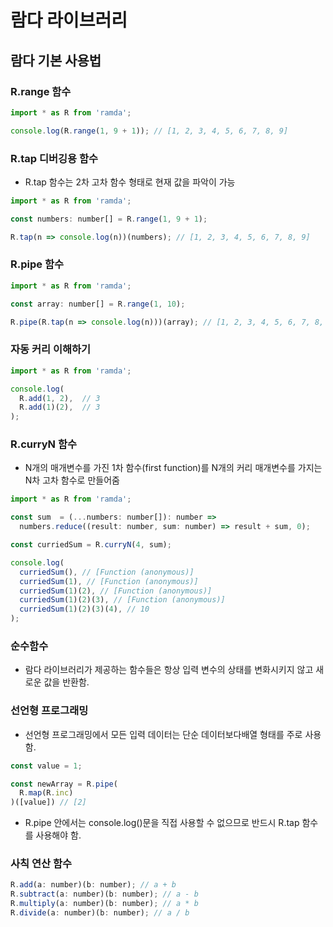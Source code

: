 # 람다 라이브러리

## 람다 기본 사용법
### R.range 함수
```javascript
import * as R from 'ramda';

console.log(R.range(1, 9 + 1)); // [1, 2, 3, 4, 5, 6, 7, 8, 9]
```

### R.tap 디버깅용 함수
- R.tap 함수는 2차 고차 함수 형태로 현재 값을 파악이 가능
```javascript
import * as R from 'ramda';

const numbers: number[] = R.range(1, 9 + 1);

R.tap(n => console.log(n))(numbers); // [1, 2, 3, 4, 5, 6, 7, 8, 9]
```

### R.pipe 함수
```javascript
import * as R from 'ramda';

const array: number[] = R.range(1, 10);

R.pipe(R.tap(n => console.log(n)))(array); // [1, 2, 3, 4, 5, 6, 7, 8, 9]
```

### 자동 커리 이해하기
```javascript
import * as R from 'ramda';

console.log(
  R.add(1, 2),  // 3
  R.add(1)(2),  // 3
);
```

### R.curryN 함수
- N개의 매개변수를 가진 1차 함수(first function)를 N개의 커리 매개변수를 가지는 N차 고차 함수로 만들어줌
```javascript
import * as R from 'ramda';

const sum  = (...numbers: number[]): number =>
  numbers.reduce((result: number, sum: number) => result + sum, 0);

const curriedSum = R.curryN(4, sum);

console.log(
  curriedSum(), // [Function (anonymous)]
  curriedSum(1), // [Function (anonymous)]
  curriedSum(1)(2), // [Function (anonymous)]
  curriedSum(1)(2)(3), // [Function (anonymous)]
  curriedSum(1)(2)(3)(4), // 10
);
```
### 순수함수
 - 람다 라이브러리가 제공하는 함수들은 항상 입력 변수의 상태를 변화시키지 않고 새로운 값을 반환함.
 
### 선언형 프로그래밍
- 선언형 프로그래밍에서 모든 입력 데이터는 단순 데이터보다배열 형태를 주로 사용함.
```javascript
const value = 1;

const newArray = R.pipe(
  R.map(R.inc)
)([value]) // [2]
```

- R.pipe 안에서는 console.log()문을 직접 사용할 수 없으므로 반드시 R.tap 함수를 사용해야 함.

### 사칙 연산 함수
```javascript
R.add(a: number)(b: number); // a + b
R.subtract(a: number)(b: number); // a - b
R.multiply(a: number)(b: number); // a * b
R.divide(a: number)(b: number); // a / b
```
